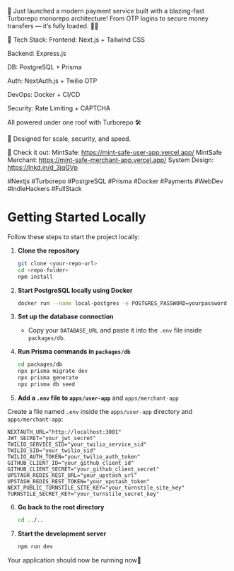 🚀 Just launched a modern payment service built with a blazing-fast Turborepo monorepo architecture!
From OTP logins to secure money transfers — it’s fully loaded. 💸✨

🔧 Tech Stack:
Frontend: Next.js + Tailwind CSS

Backend: Express.js

DB: PostgreSQL + Prisma

Auth: NextAuth.js + Twilio OTP

DevOps: Docker + CI/CD

Security: Rate Limiting + CAPTCHA

All powered under one roof with Turborepo 🛠️

🧠 Designed for scale, security, and speed.

🔗 Check it out:
MintSafe: https://mint-safe-user-app.vercel.app/
MintSafe Merchant: https://mint-safe-merchant-app.vercel.app/
System Design: https://lnkd.in/d_3jqGVp

#Nextjs #Turborepo #PostgreSQL #Prisma #Docker #Payments #WebDev #IndieHackers #FullStack



# Getting Started Locally

Follow these steps to start the project locally:

1. **Clone the repository**
   ```sh
   git clone <your-repo-url>
   cd <repo-folder>
   npm install
   ```

2. **Start PostgreSQL locally using Docker**
   ```sh
   docker run --name local-postgres -e POSTGRES_PASSWORD=yourpassword -p 5432:5432 -d postgres
   ```

3. **Set up the database connection**
   - Copy your `DATABASE_URL` and paste it into the `.env` file inside `packages/db`.

4. **Run Prisma commands in `packages/db`**
   ```sh
   cd packages/db
   npx prisma migrate dev
   npx prisma generate
   npx prisma db seed
   ```

5. **Add a `.env` file to `apps/user-app`** and `apps/merchant-app`

Create a file named `.env` inside the `apps/user-app` directory and `apps/merchant-app`:

```
NEXTAUTH_URL="http://localhost:3001"
JWT_SECRET="your_jwt_secret"
TWILIO_SERVICE_SID="your_twilio_service_sid"
TWILIO_SID="your_twilio_sid"
TWILIO_AUTH_TOKEN="your_twilio_auth_token"
GITHUB_CLIENT_ID="your_github_client_id"
GITHUB_CLIENT_SECRET="your_github_client_secret"
UPSTASH_REDIS_REST_URL="your_upstash_url"
UPSTASH_REDIS_REST_TOKEN="your_upstash_token"
NEXT_PUBLIC_TURNSTILE_SITE_KEY="your_turnstile_site_key"
TURNSTILE_SECRET_KEY="your_turnstile_secret_key"

```

6. **Go back to the root directory**
   ```sh
   cd ../..
   ```

7. **Start the development server**
   ```sh
   npm run dev
   ```

Your application should now be running now🚀


